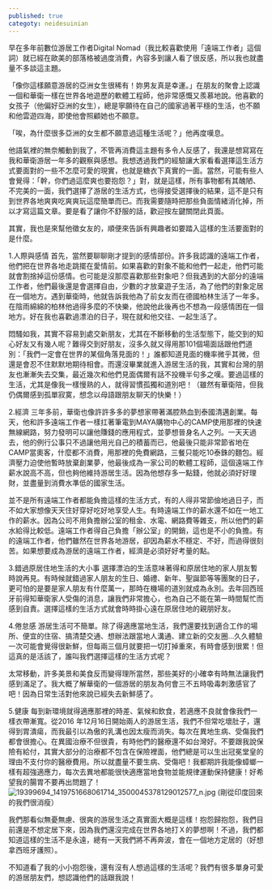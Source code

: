 ```yaml
---
published: true
categoty: neidesuinian
---
```

早在多年前數位游居工作者Digital Nomad（我比較喜歡使用「遠端工作者」這個詞）就已經在歐美的部落格被過度消費，內容多到讓人看了很反感，所以我也就盡量不多談這主題。

「像你這樣願意游居的亞洲女生很稀有！妳男友真是幸運。」在朋友的聚會上認識一個和華衛一樣在世界各地遊歷的軟體工程師，他非常感慨又羨慕地說。他喜歡的女孩子（他偏好亞洲的女生），總是寧願待在自己的國家過著平穩的生活，也不願和他雲遊四海，即使他會照顧她也不願意。

「唉，為什麼很多亞洲的女生都不願意過這種生活呢？」他再度嘆息。

他語氣裡的無奈觸動到我了，不管再消費這主題有多令人反感了，我還是想寫寫在我和華衛游居一年多的觀察與感想。我想透過我們的經驗讓大家看看選擇這生活方式要面對的一些不怎麼可愛的現實，也就是糖衣下真實的一面。當然，可能有些人會覺得：「幹，你們過這麼爽也要抱怨？」對，就是這樣，所有事物都有其醜陋、不完美的一面，我們選擇了游居的生活方式，也得接受選擇後的結果，這不是只有到世界各地爽爽吃爽爽玩這麼簡單而已。而我需要隨時把那些負面情緒消化掉，所以才寫這篇文章。要是看了讓你不舒服的話，歡迎按左鍵關閉此頁面。

其實，我也是來幫他徵女友的，順便來告訴有興趣者如要踏入這樣的生活要面對的是什麼。

1.人際與感情
首先，當然要聊聊剛才提到的感情部份。許多我認識的遠端工作者，他們把在世界各地走跳擺在愛情前。如果喜歡的對象不能和他們一起走，他們可能就會割捨掉這份感情。也可能是沒那麼喜歡那些對象吧？但我遇到的大部分的遠端工作者，他們最後還是會選擇自由，少數的才放棄遊子生活，為了他們的對象定居在一個地方。遇到華衛時，他就告訴我他為了前女友而在德國柏林生活了一年多。在陰雨綿綿的柏林他過得多麼的不快樂，他說他此後再也不想為一段感情困在一個地方。好在我也喜歡過漂泊的日子，現在就和他交往、一起生活了。

悶騷如我，其實不容易到處交新朋友，尤其在不斷移動的生活型態下，能交到的知心好友又有幾人呢？難得交到好朋友，沒多久就又得用那101個場面話跟他們道別：「我們一定會在世界的某個角落見面的！」誰都知道見面的機率微乎其微，但還是會忍不住默默地期待相會。而還沒畢業就進入游居生活的我，其實和台灣的朋友也漸漸失去交集，最近幾次和他們見面偶爾有話不投機半句多之嘆。要過這樣的生活，尤其是像我一樣慢熟的人，就得習慣孤獨和道別吧！（雖然有華衛陪，但我仍偶爾感到孤單寂寞，想念以母語跟朋友聊天的快樂！）

2.經濟
三年多前，華衛也像許許多多的夢想家帶著滿腔熱血到泰國清邁創業。每天，他和許多遠端工作者一樣扛著筆電到MAYA購物中心的CAMP使用那裡的快速無線網路，努力發明可以讓他賺錢的應用程式，並夢想晉身名人之列。一天天過去，他的例行公事只不過讓他用光自己的積蓄而已，他最後只能非常節省地在CAMP當奧客，什麼都不消費，用那裡的免費網路，三餐只能吃10泰銖的麵包。經濟壓力迫使他暫時放棄創業夢，他最後成為一家公司的軟體工程師，這個遠端工作薪水說高不高，但也夠他維持游居生活。因為他想存多一點錢，他就必須好好理財，並盡量到消費水準低的國家生活。

並不是所有遠端工作者都能負擔這樣的生活方式，有的人得非常節儉地過日子，而不如大家想像天天住好穿好吃好地享受人生。有時遠端工作的薪水還不如在一地工作的薪水。因為公司不用負擔辦公室的租金、水電、網路費等雜支，所以他們的薪水給得比較低。遠端工作者得自己負擔「辦公室」的開銷，這也是不小的負擔。有的遠端工作者，他們雖然在世界各地游居，卻因為薪水不穩定、不好，而過得很刻苦。如果想要成為游居的遠端工作者，經濟是必須好好考量的點。

3.錯過原居住地生活的大小事
選擇漂泊的生活意味著得和原居住地的家人朋友暫時說再見。有時候就錯過家人朋友的生日、婚禮、新年、聖誕節等等團聚的日子，更可怕的是要是家人朋友有什麼萬一，那時在機場的道別就成為永別。去年回西班牙前得知華衛家人受傷的消息，讓我們非常擔心，也為自己不能在第一時間幫忙而感到自責。選擇這樣的生活方式就會時時掛心遠在原居住地的親朋好友。
 
4.倦怠感
游居生活可不簡單。除了得適應當地生活，我們還要找到適合工作的場所、便宜的住宿、搞清楚交通、想辦法跟當地人溝通、建立新的交友圈...久久體驗一次可能會覺得很新鮮，但每兩三個月就要把一切打掉重來，有時會感到很累！但這真的是活該了，誰叫我們選擇這樣的生活方式呢？

太常移動，許多美景和美食反而變得理所當然，那些美好的小確幸有時無法讓我們感到滿足了。我大概了解華衛的一個游居的朋友為何會三不五時吸毒刺激感官了吧！因為日常生活對他來說已經失去新鮮感了。

5.健康
每到新環境就得適應那裡的時差、氣候和飲食，若適應不良就會像我們一樣衣帶漸寬。從2016 年12月16日開始兩人的游居生活，我們不但常吃壞肚子，還得到胃潰瘍，而我最引以為傲的乳溝也因太瘦而消失。每次在異地生病、受傷我們都會很擔心。在異國治療不但很貴，有時他們的醫療還不如台灣好。不要跟我說保險有給付，其實大部分的治療都不包含在保險裡面，他們總是可以生出冠冕堂皇的理由不支付你的醫療費用。所以就盡量不要生病、受傷吧！我都期許我能像蟑螂一樣有超強適應力，每次去異地都能很快適應當地食物並能規律運動保持健康！好希望我的腸胃不要再出問題了！
![19399694_1419751668061714_3500045378129012577_n.jpg]({{site.baseurl}}/images/19399694_1419751668061714_3500045378129012577_n.jpg)
(剛從印度回來的我們很消瘦）

我們那看似無憂無慮、很爽的游居生活之真實面大概是這樣！抱怨歸抱怨，我們目前還是不想定居下來，因為我們還沒完成在世界各地打Ｘ的夢想啊！不過，我們都知道這樣的生活不是永遠，總有一天我們將不再奔波，會在一個地方定居的（好想拿西班牙護照）。

不知道看了我的小小抱怨後，還有沒有人想過這樣的生活呢？我們有很多單身可愛的游居朋友們，想認識他們的話跟我說！
